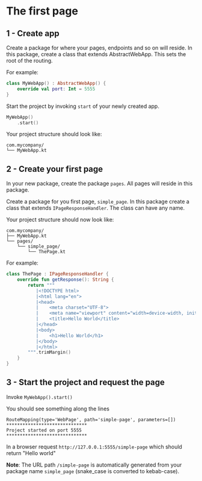 # The first  page
## 1 - Create app
Create a package for where your pages, endpoints and so on will reside.
In this package, create a class that extends AbstractWebApp.
This sets the root of the routing.

For example:
```kotlin
class MyWebApp() : AbstractWebApp() {
    override val port: Int = 5555
}
```

Start the project by invoking `start` of your newly created app.

```kotlin
MyWebApp()
    .start()
```

Your project structure should look like:
```
com.mycompany/
└── MyWebApp.kt
```

## 2 - Create your first page
In your new package, create the package `pages`.
All pages will reside in this package. 

Create a package for you first page, `simple_page`.
In this package create a class that extends `IPageResponseHandler`.
The class can have any name.  

Your project structure should now look like:
```
com.mycompany/
├── MyWebApp.kt
└── pages/
    └── simple_page/
        └── ThePage.kt
```

For example:
```kotlin
class ThePage : IPageResponseHandler {
    override fun getResponse(): String {
        return """
           |<!DOCTYPE html>
           |<html lang="en">
           |<head>
           |    <meta charset="UTF-8">
           |    <meta name="viewport" content="width=device-width, initial-scale=1.0">
           |    <title>Hello World</title>
           |</head>
           |<body>
           |    <h1>Hello World</h1>
           |</body>
           |</html>
        """.trimMargin()
    }
}
```

## 3 - Start the project and request the page
Invoke `MyWebApp().start()`

You should see something along the lines
```
RouteMapping(type='WebPage', path='simple-page', parameters=[])
******************************
Project started on port 5555
******************************
```

In a browser request `http://127.0.0.1:5555/simple-page` which should return "Hello world"

**Note**: The URL path `/simple-page` is automatically generated from your package name `simple_page` (snake_case is converted to kebab-case).
